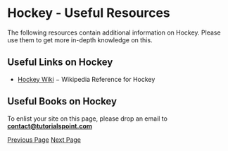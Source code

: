 # Hockey - Useful Resources
The following resources contain additional information on Hockey. Please use them to get more in-depth knowledge on this.

## Useful Links on Hockey
   * [Hockey Wiki](https://en.wikipedia.org/wiki/Hockey)  − Wikipedia Reference for Hockey

## Useful Books on Hockey
To enlist your site on this page, please drop an email to **contact@tutorialspoint.com**


[Previous Page](../hockey/hockey_quick_guide.md) [Next Page](../hockey/hockey_discussion.md) 
